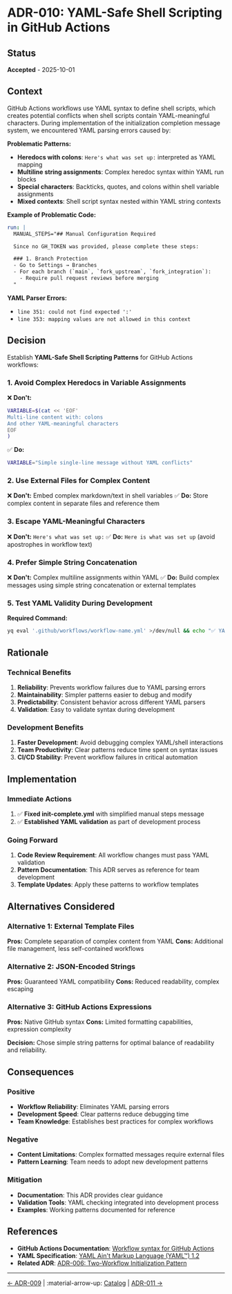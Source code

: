 # ADR-010: YAML-Safe Shell Scripting in GitHub Actions

## Status
**Accepted** - 2025-10-01

## Context

GitHub Actions workflows use YAML syntax to define shell scripts, which creates potential conflicts when shell scripts contain YAML-meaningful characters. During implementation of the initialization completion message system, we encountered YAML parsing errors caused by:

**Problematic Patterns:**
- **Heredocs with colons**: `Here's what was set up:` interpreted as YAML mapping
- **Multiline string assignments**: Complex heredoc syntax within YAML run blocks
- **Special characters**: Backticks, quotes, and colons within shell variable assignments
- **Mixed contexts**: Shell script syntax nested within YAML string contexts

**Example of Problematic Code:**
```yaml
run: |
  MANUAL_STEPS="## Manual Configuration Required

  Since no GH_TOKEN was provided, please complete these steps:

  ### 1. Branch Protection  
  - Go to Settings → Branches
  - For each branch (`main`, `fork_upstream`, `fork_integration`):
    - Require pull request reviews before merging
  "
```

**YAML Parser Errors:**
- `line 351: could not find expected ':'`
- `line 353: mapping values are not allowed in this context`

## Decision

Establish **YAML-Safe Shell Scripting Patterns** for GitHub Actions workflows:

### 1. **Avoid Complex Heredocs in Variable Assignments**
❌ **Don't:**
```bash
VARIABLE=$(cat << 'EOF'
Multi-line content with: colons
And other YAML-meaningful characters
EOF
)
```

✅ **Do:**
```bash
VARIABLE="Simple single-line message without YAML conflicts"
```

### 2. **Use External Files for Complex Content**
❌ **Don't:** Embed complex markdown/text in shell variables
✅ **Do:** Store complex content in separate files and reference them

### 3. **Escape YAML-Meaningful Characters**
❌ **Don't:** `Here's what was set up:`
✅ **Do:** `Here is what was set up` (avoid apostrophes in workflow text)

### 4. **Prefer Simple String Concatenation**
❌ **Don't:** Complex multiline assignments within YAML
✅ **Do:** Build complex messages using simple string concatenation or external templates

### 5. **Test YAML Validity During Development**
**Required Command:**
```bash
yq eval '.github/workflows/workflow-name.yml' >/dev/null && echo "✅ YAML is valid" || echo "❌ YAML has errors"
```

## Rationale

### Technical Benefits
1. **Reliability**: Prevents workflow failures due to YAML parsing errors
2. **Maintainability**: Simpler patterns easier to debug and modify
3. **Predictability**: Consistent behavior across different YAML parsers
4. **Validation**: Easy to validate syntax during development

### Development Benefits
1. **Faster Development**: Avoid debugging complex YAML/shell interactions
2. **Team Productivity**: Clear patterns reduce time spent on syntax issues
3. **CI/CD Stability**: Prevent workflow failures in critical automation

## Implementation

### Immediate Actions
1. ✅ **Fixed init-complete.yml** with simplified manual steps message
2. ✅ **Established YAML validation** as part of development process

### Going Forward
1. **Code Review Requirement**: All workflow changes must pass YAML validation
2. **Pattern Documentation**: This ADR serves as reference for team development
3. **Template Updates**: Apply these patterns to workflow templates

## Alternatives Considered

### Alternative 1: External Template Files
**Pros:** Complete separation of complex content from YAML
**Cons:** Additional file management, less self-contained workflows

### Alternative 2: JSON-Encoded Strings
**Pros:** Guaranteed YAML compatibility
**Cons:** Reduced readability, complex escaping

### Alternative 3: GitHub Actions Expressions
**Pros:** Native GitHub syntax
**Cons:** Limited formatting capabilities, expression complexity

**Decision:** Chose simple string patterns for optimal balance of readability and reliability.

## Consequences

### Positive
- **Workflow Reliability**: Eliminates YAML parsing errors
- **Development Speed**: Clear patterns reduce debugging time
- **Team Knowledge**: Establishes best practices for complex workflows

### Negative
- **Content Limitations**: Complex formatted messages require external files
- **Pattern Learning**: Team needs to adopt new development patterns

### Mitigation
- **Documentation**: This ADR provides clear guidance
- **Validation Tools**: YAML checking integrated into development process
- **Examples**: Working patterns documented for reference

## References
- **GitHub Actions Documentation**: [Workflow syntax for GitHub Actions](https://docs.github.com/en/actions/using-workflows/workflow-syntax-for-github-actions)
- **YAML Specification**: [YAML Ain't Markup Language (YAML™) 1.2](https://yaml.org/spec/1.2.2/)
- **Related ADR**: [ADR-006: Two-Workflow Initialization Pattern](006-two-workflow-initialization.md)
---

[← ADR-009](009-asymmetric-cascade-review-strategy.md) | :material-arrow-up: [Catalog](index.md) | [ADR-011 →](011-configuration-driven-template-sync.md)
